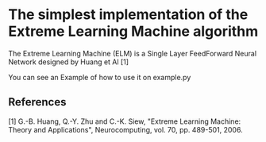 # The simplest implementation of the Extreme Learning Machine algorithm

The Extreme Learning Machine (ELM) is a Single Layer FeedForward Neural Network designed by Huang et Al [1]

You can see an Example of how to use it on example.py



## References

[1] G.-B. Huang, Q.-Y. Zhu and C.-K. Siew, "Extreme Learning Machine:
          Theory and Applications", Neurocomputing, vol. 70, pp. 489-501,
          2006.